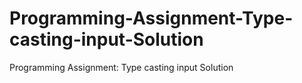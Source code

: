 # Programming-Assignment-Type-casting-input-Solution
Programming Assignment: Type casting input Solution
